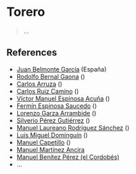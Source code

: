 # Torero

> …
> 

## References

- [Juan Belmonte García](https://en.wikipedia.org/wiki/Juan_Belmonte) (España)
- [Rodolfo Bernal Gaona](https://es.wikipedia.org/wiki/Rodolfo_Gaona)  ()
- [Carlos Arruza](https://es.wikipedia.org/wiki/Carlos_Arruza) ()
- [Carlos Ruiz Camino](https://es.wikipedia.org/wiki/Carlos_Arruza) ()
- [Víctor Manuel Espinosa Acuña](../Tauromaquia%2002019f2eaa724abe90e9b07b55f77ff8.md) ()
- [Fermín Espinosa Saucedo](../Tauromaquia%2002019f2eaa724abe90e9b07b55f77ff8.md) ()
- [Lorenzo Garza Arrambide](https://es.wikipedia.org/wiki/Lorenzo_Garza) ()
- [Silverio Pérez Gutiérrez](https://es.wikipedia.org/wiki/Silverio_Pérez) ()
- [Manuel Laureano Rodríguez Sánchez](https://en.wikipedia.org/wiki/Manolete) ()
- [Luis Miguel Dominguín](https://es.wikipedia.org/wiki/Luis_Miguel_Dominguín) ()
- [Manuel Capetillo](https://es.wikipedia.org/wiki/Manuel_Capetillo) ()
- [Manuel Martínez Ancira](https://es.wikipedia.org/wiki/Manuel_Martínez_Ancira)
- [Manuel Benítez Pérez (el Cordobés)](https://es.wikipedia.org/wiki/Manuel_Benítez,_el_Cordobés)
- …